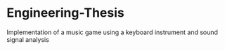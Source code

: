 # Engineering-Thesis
Implementation of a music game using a keyboard instrument and sound signal analysis
